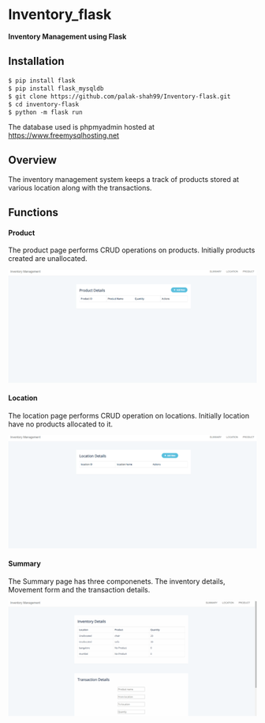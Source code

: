 # Inventory_flask

**Inventory Management using Flask**

## Installation


``` sourceCode console
$ pip install flask
$ pip install flask_mysqldb
$ git clone https://github.com/palak-shah99/Inventory-flask.git
$ cd inventory-flask
$ python -m flask run
```
The database used is phpmyadmin hosted at https://www.freemysqlhosting.net 

## Overview
The inventory management system keeps a track of products stored at various location along with the transactions.

## Functions 

#### Product 
The product page performs CRUD operations on products. Initially products created are unallocated.

![](Screenshots/1.gif)


#### Location
The location page performs CRUD operation on locations. Initially location have no products allocated to it. 

![](Screenshots/2.gif)

#### Summary 
The Summary page has three componenets. The inventory details, Movement form and the transaction details. 

![](Screenshots/3.gif)


